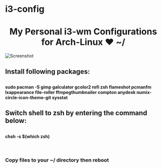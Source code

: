 # i3-config
<h1 align="center">My Personal i3-wm Configurations for Arch-Linux ❤ ~/</h1>

![Screenshot](https://raw.githubusercontent.com/SajedMohseni/i3-config/master/Screenshot.png)

<h2>Install following packages:<h2>
<h4>sudo pacman -S gimp galculator gcolor2 rofi zsh flameshot pcmanfm lxappearance file-roller ffmpegthumbnailer compton anydesk numix-circle-icon-theme-git sysstat</h4>

<h2>Switch shell to zsh by entering the command below:<h2>
    <h4>chsh -s $(which zsh)</h4>
<br>
    <h3>Copy files to your ~/ directory then reboot</h3>
